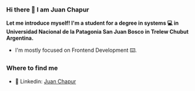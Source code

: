 ### Hi there 👋 I am Juan Chapur

__Let me introduce myself! I'm a student for a degree in systems 💻 in Universidad Nacional de la Patagonia San Juan Bosco in Trelew Chubut Argentina.__

- I'm mostly focused on Frontend Development ⌨️. 

### Where to find me

- 👔 Linkedin: [Juan Chapur](https://www.linkedin.com/in/juan-chapur-1b57601a3/)
